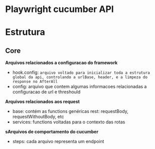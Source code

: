 # Playwright cucumber API

# Estrutura

## Core

**Arquivos relacionados a configuracao do framework**

- hook.config: `arquivo voltado para inicializar toda a estrutura global da api, controlando a urlBase, header, e a limpeza do response no AfterAll`
- config: arquivo que contem algumas informacoes relacionadas a configuracao de url e threshould

**Arquivos relacionados aos request**

- base: contém as functions genéricas rest: requestBody, requestWithoutBody, etc
- services: functions voltadas para o contexto das rotas

**sArquivos de comportamento do cucumber**

- steps: cada arquivo representa um endpoint
